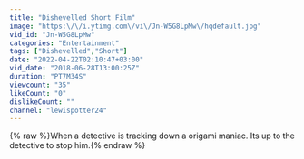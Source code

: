 ```yaml
---
title: "Dishevelled Short Film"
image: "https:\/\/i.ytimg.com\/vi\/Jn-W5G8LpMw\/hqdefault.jpg"
vid_id: "Jn-W5G8LpMw"
categories: "Entertainment"
tags: ["Dishevelled","Short"]
date: "2022-04-22T02:10:47+03:00"
vid_date: "2018-06-28T13:00:25Z"
duration: "PT7M34S"
viewcount: "35"
likeCount: "0"
dislikeCount: ""
channel: "lewispotter24"
---
```

{% raw %}When a detective is tracking down a origami maniac. Its up to the detective to stop him.{% endraw %}
